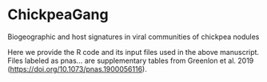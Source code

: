 # ChickpeaGang
Biogeographic and host signatures in viral communities of chickpea nodules

Here we provide the R code and its input files used in the above manuscript.
Files labeled as pnas... are supplementary tables from Greenlon et al. 2019 (https://doi.org/10.1073/pnas.1900056116).
